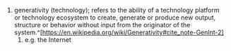 1. generativity (technology); refers to the ability of a technology platform or technology ecosystem to create, generate or produce new output, structure or behavior without input from the originator of the system.^[https://en.wikipedia.org/wiki/Generativity#cite_note-GenInt-2]
	1. e.g. the Internet